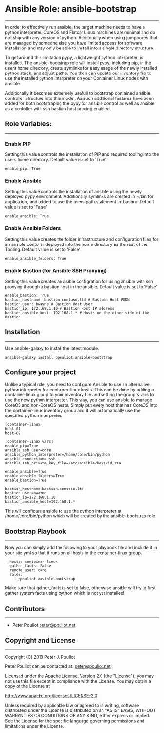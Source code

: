 # Ansible Role: ansible-bootstrap 
---------------------

In order to effectively run ansible, the target machine needs to have a python interpreter. CoreOS and Flatcar Linux machines are minimal and do not ship with any version of python.  Additonally when using jumpboxes that are managed by someone else you have limited access for software installation and may only be able to install into a single directory structure.

To get around this limitation pypy, a lightweight python interpreter, is installed. The ansible-bootstrap role will install pypy, including pip, in the users home directory, create symlinks for easy usage of the newly installed python stack, and adjust paths.   You then can update our inventory file to use the installed python interpreter on your Container Linux nodes with ansible.

Additionally it becomes extremely usefull to bootstrap contained ansible controller structure into this model.   As such additional features have been added for both bootstraping the pypy for ansible control as well as ansible as a contoller with ssh bastion host proxing enabled.
## Role Variables:
---------------------

### Enable PIP
Setting this value controls the installation of PIP and required tooling into the users home directory.  Default value is set to 'True' 

```
enable_pip: True
```
### Enable Ansible
Setting this value controls the installation of ansible using the newly deployed pypy environment. Additionally symlinks are created in ~/bin for application, and added to use the users path statement in .bashrc. Default value is set to 'False' 

```
enable_ansible: True
```

### Enable Ansible Folders
Setting this value creates the folder infrastructure and configuration files for an ansible contoller deployed into the home directory as the rest of the Tooling.  Default value is set to 'False' 

```
enable_ansible_folders: True
```
### Enable Bastion  (for Ansible SSH Proxying)
Setting this value creates an asible configration for using ansible with ssh proxying through a bastion host in the ansible.  Default value is set to 'False' 

```
enable_bastion: True
bastion_hostname: bastion.contoso.ltd # Bastion Host FQDN
bastion_user: bwayne # Bastion Host User
bastion_ip: 172.168.1.10 # Bastion Host IP address
bastion_ansible_host: 192.168.1.* # Hosts on the other side of the Bastion
```

## Installation
---------------------

Use ansible-galaxy to install the latest module.

```
ansible-galaxy install ppouliot.ansible-bootstrap
```

## Configure your project

Unlike a typical role, you need to configure Ansible to use an alternative python interpreter for container-linux hosts. This can be done by adding a container-linux group to your inventory file and setting the group's vars to use the new python interpreter. This way, you can use ansible to manage CoreOS and non-CoreOS hosts. Simply put every host that has CoreOS into the container-linux inventory group and it will automatically use the specified python interpreter.

```
[container-linux]
host-01
host-02

[container-linux:vars]
enable_pip=True
ansible_ssh_user=core
ansible_python_interpreter=/home/core/bin/python
ansible_connection= ssh
ansible_ssh_private_key_file=/etc/ansible/keys/id_rsa

enable_ansible=True
enable_ansible_folders=True
enable_bastion=True

bastion_hostname=bastion.contoso.ltd
bastion_user=bwayne
bastion_ip=172.168.1.10
bastion_ansible_host=192.168.1.*
```

This will configure ansible to use the python interpreter at /home/core/bin/python which will be created by the ansible-bootstrap role.


## Bootstrap Playbook
---------------------

Now you can simply add the following to your playbook file and include it in your site.yml so that it runs on all hosts in the container-linux group.

```
- hosts: container-linux
  gather_facts: False
  remote_user: core
  roles:
    - ppouliot.ansible-bootstrap
```

Make sure that gather_facts is set to false, otherwise ansible will try to first gather system facts using python which is not yet installed!

## Contributors
---------------------

 * Peter Pouliot <peter@pouliot.net>

## Copyright and License
---------------------

Copyright (C) 2018 Peter J. Pouliot

Peter Pouliot can be contacted at: peter@pouliot.net

Licensed under the Apache License, Version 2.0 (the "License");
you may not use this file except in compliance with the License.
You may obtain a copy of the License at

  http://www.apache.org/licenses/LICENSE-2.0

Unless required by applicable law or agreed to in writing, software
distributed under the License is distributed on an "AS IS" BASIS,
WITHOUT WARRANTIES OR CONDITIONS OF ANY KIND, either express or implied.
See the License for the specific language governing permissions and
limitations under the License.

